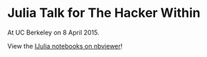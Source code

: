 Julia Talk for The Hacker Within
================================

At UC Berkeley on 8 April 2015.

View the [IJulia notebooks on nbviewer](http://nbviewer.ipython.org/github/kbarbary/talks/tree/master/2015-thw-julia/)!
